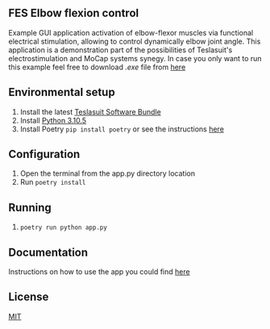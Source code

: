 ## FES Elbow flexion control
Example GUI application activation of elbow-flexor muscles via functional electrical stimulation, allowing to control dynamically elbow joint angle. This application is a demonstration part of the possibilities of Teslasuit's electrostimulation and MoCap systems synegy. In case you only want to run this example feel free to download *.exe* file from [here](https://developer.teslasuit.io/file/fes-legacy/)

## Environmental setup
1. Install the latest [Teslasuit Software Bundle](https://developer.teslasuit.io/file/software-bundle/)
2. Install [Python 3.10.5](https://www.python.org/downloads/)
3. Install Poetry ```pip install poetry``` or see the instructions [here](https://python-poetry.org/docs/)

## Configuration
1. Open the terminal from the app.py directory location
2. Run ```poetry install```

## Running
1. ```poetry run python app.py```

## Documentation
Instructions on how to use the app you could find [here](https://developer.teslasuit.io/documentation/c/fes/)

## License
[MIT](https://choosealicense.com/licenses/mit/)